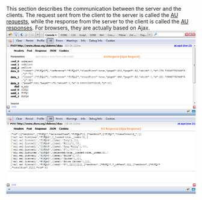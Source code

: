 This section describes the communication between the server and the
clients. The request sent from the client to the server is called the
[AU
requests](ZK_Client-side_Reference/Communication/AU_Requests),
while the response from the server to the client is called the [AU
responses](ZK_Client-side_Reference/Communication/AU_Responses).
For browsers, they are actually based on Ajax.
![](images/Communication.png "Communication.png")
